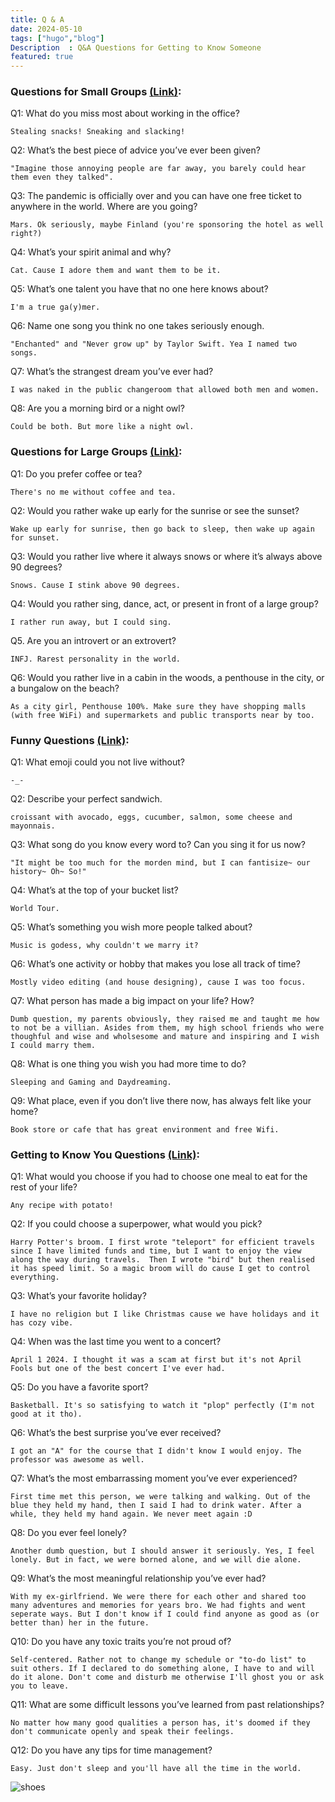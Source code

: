 ```yaml
---
title: Q & A
date: 2024-05-10
tags: ["hugo","blog"]
Description  : Q&A Questions for Getting to Know Someone
featured: true
---
```


### Questions for Small Groups [(Link)](https://slideswith.com/blog/best-q-a-questions): 

Q1: What do you miss most about working in the office?

    Stealing snacks! Sneaking and slacking!
    
Q2: What’s the best piece of advice you’ve ever been given?

    "Imagine those annoying people are far away, you barely could hear them even they talked".
    
Q3: The pandemic is officially over and you can have one free ticket to anywhere in the world. Where are you going?

    Mars. Ok seriously, maybe Finland (you're sponsoring the hotel as well right?) 
    
Q4: What’s your spirit animal and why?

    Cat. Cause I adore them and want them to be it. 
    
Q5: What’s one talent you have that no one here knows about?

    I'm a true ga(y)mer.
    
Q6: Name one song you think no one takes seriously enough.

    "Enchanted" and "Never grow up" by Taylor Swift. Yea I named two songs.
    
Q7: What’s the strangest dream you’ve ever had?

    I was naked in the public changeroom that allowed both men and women.   
    
Q8: Are you a morning bird or a night owl?

    Could be both. But more like a night owl.
    
    
### Questions for Large Groups [(Link)](https://slideswith.com/blog/best-q-a-questions): 

Q1: Do you prefer coffee or tea?

    There's no me without coffee and tea.
    
Q2: Would you rather wake up early for the sunrise or see the sunset?

    Wake up early for sunrise, then go back to sleep, then wake up again for sunset.
    
Q3: Would you rather live where it always snows or where it’s always above 90 degrees?

    Snows. Cause I stink above 90 degrees.
    
Q4: Would you rather sing, dance, act, or present in front of a large group?

    I rather run away, but I could sing.
    
Q5. Are you an introvert or an extrovert?

    INFJ. Rarest personality in the world.
    
Q6: Would you rather live in a cabin in the woods, a penthouse in the city, or a bungalow on the beach?

    As a city girl, Penthouse 100%. Make sure they have shopping malls (with free WiFi) and supermarkets and public transports near by too.
    

### Funny Questions [(Link)](https://slideswith.com/blog/best-q-a-questions):  

Q1: What emoji could you not live without?

    -_-
    
Q2: Describe your perfect sandwich.

    croissant with avocado, eggs, cucumber, salmon, some cheese and mayonnais.

Q3: What song do you know every word to? Can you sing it for us now?

    "It might be too much for the morden mind, but I can fantisize~ our history~ Oh~ So!"

Q4: What’s at the top of your bucket list?

    World Tour.

Q5: What’s something you wish more people talked about?

    Music is godess, why couldn't we marry it?

Q6: What’s one activity or hobby that makes you lose all track of time?

    Mostly video editing (and house designing), cause I was too focus. 

Q7: What person has made a big impact on your life? How?

    Dumb question, my parents obviously, they raised me and taught me how to not be a villian. Asides from them, my high school friends who were thoughful and wise and wholsesome and mature and inspiring and I wish I could marry them.
    
Q8: What is one thing you wish you had more time to do?

    Sleeping and Gaming and Daydreaming.

Q9: What place, even if you don’t live there now, has always felt like your home?

    Book store or cafe that has great environment and free Wifi.

### Getting to Know You Questions [(Link)](https://www.betterup.com/blog/questions-to-ask-to-get-to-know-someone):
Q1: What would you choose if you had to choose one meal to eat for the rest of your life? 

    Any recipe with potato!

Q2: If you could choose a superpower, what would you pick?

    Harry Potter's broom. I first wrote "teleport" for efficient travels since I have limited funds and time, but I want to enjoy the view along the way during travels.  Then I wrote "bird" but then realised it has speed limit. So a magic broom will do cause I get to control everything. 
    
Q3: What’s your favorite holiday?

    I have no religion but I like Christmas cause we have holidays and it has cozy vibe.

Q4: When was the last time you went to a concert?

    April 1 2024. I thought it was a scam at first but it's not April Fools but one of the best concert I've ever had.
    
Q5: Do you have a favorite sport?

    Basketball. It's so satisfying to watch it "plop" perfectly (I'm not good at it tho).
    
Q6: What’s the best surprise you’ve ever received?

    I got an "A" for the course that I didn't know I would enjoy. The professor was awesome as well. 
    
Q7: What’s the most embarrassing moment you’ve ever experienced?

    First time met this person, we were talking and walking. Out of the blue they held my hand, then I said I had to drink water. After a while, they held my hand again. We never meet again :D

Q8: Do you ever feel lonely?

    Another dumb question, but I should answer it seriously. Yes, I feel lonely. But in fact, we were borned alone, and we will die alone.
    
Q9: What’s the most meaningful relationship you’ve ever had?

    With my ex-girlfriend. We were there for each other and shared too many adventures and memories for years bro. We had fights and went seperate ways. But I don't know if I could find anyone as good as (or better than) her in the future.

Q10: Do you have any toxic traits you’re not proud of?

    Self-centered. Rather not to change my schedule or "to-do list" to suit others. If I declared to do something alone, I have to and will do it alone. Don't come and disturb me otherwise I'll ghost you or ask you to leave.

Q11: What are some difficult lessons you’ve learned from past relationships?

    No matter how many good qualities a person has, it's doomed if they don't communicate openly and speak their feelings.  

Q12: Do you have any tips for time management?

    Easy. Just don't sleep and you'll have all the time in the world. 
    
![shoes](https://i.imgur.com/Ab01Crc.jpeg)


